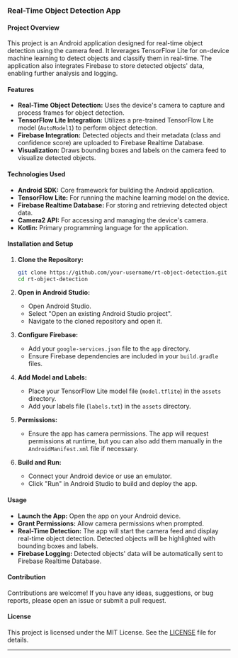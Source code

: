 ### Real-Time Object Detection App

#### Project Overview

This project is an Android application designed for real-time object detection using the camera feed. It leverages TensorFlow Lite for on-device machine learning to detect objects and classify them in real-time. The application also integrates Firebase to store detected objects' data, enabling further analysis and logging.

#### Features

- **Real-Time Object Detection:** Uses the device's camera to capture and process frames for object detection.
- **TensorFlow Lite Integration:** Utilizes a pre-trained TensorFlow Lite model (`AutoModel1`) to perform object detection.
- **Firebase Integration:** Detected objects and their metadata (class and confidence score) are uploaded to Firebase Realtime Database.
- **Visualization:** Draws bounding boxes and labels on the camera feed to visualize detected objects.

#### Technologies Used

- **Android SDK:** Core framework for building the Android application.
- **TensorFlow Lite:** For running the machine learning model on the device.
- **Firebase Realtime Database:** For storing and retrieving detected object data.
- **Camera2 API:** For accessing and managing the device's camera.
- **Kotlin:** Primary programming language for the application.

#### Installation and Setup

1. **Clone the Repository:**
   ```bash
   git clone https://github.com/your-username/rt-object-detection.git
   cd rt-object-detection
   ```

2. **Open in Android Studio:**
   - Open Android Studio.
   - Select "Open an existing Android Studio project".
   - Navigate to the cloned repository and open it.

3. **Configure Firebase:**
   - Add your `google-services.json` file to the `app` directory.
   - Ensure Firebase dependencies are included in your `build.gradle` files.

4. **Add Model and Labels:**
   - Place your TensorFlow Lite model file (`model.tflite`) in the `assets` directory.
   - Add your labels file (`labels.txt`) in the `assets` directory.

5. **Permissions:**
   - Ensure the app has camera permissions. The app will request permissions at runtime, but you can also add them manually in the `AndroidManifest.xml` file if necessary.

6. **Build and Run:**
   - Connect your Android device or use an emulator.
   - Click "Run" in Android Studio to build and deploy the app.

#### Usage

- **Launch the App:** Open the app on your Android device.
- **Grant Permissions:** Allow camera permissions when prompted.
- **Real-Time Detection:** The app will start the camera feed and display real-time object detection. Detected objects will be highlighted with bounding boxes and labels.
- **Firebase Logging:** Detected objects' data will be automatically sent to Firebase Realtime Database.



#### Contribution

Contributions are welcome! If you have any ideas, suggestions, or bug reports, please open an issue or submit a pull request.

#### License

This project is licensed under the MIT License. See the [LICENSE](LICENSE) file for details.

---
